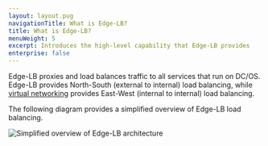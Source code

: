 ```yaml
---
layout: layout.pug
navigationTitle: What is Edge-LB?
title: What is Edge-LB?
menuWeight: 5
excerpt: Introduces the high-level capability that Edge-LB provides
enterprise: false
---
```


Edge-LB proxies and load balances traffic to all services that run on DC/OS. Edge-LB provides North-South (external to internal) load balancing, while [virtual networking](/latest/networking/load-balancing-vips/) provides East-West (internal to internal) load balancing.

The following diagram provides a simplified overview of Edge-LB load balancing.

<p>
<img src="/services/edge-lb/img/Edge-LB-1.png" alt="Simplified overview of Edge-LB architecture">
<p>
